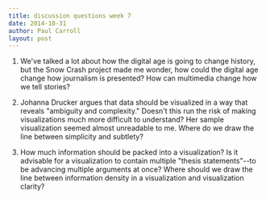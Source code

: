 ```yaml
---
title: discussion questions week 7
date: 2014-10-31
author: Paul Carroll
layout: post
---
```


1) We've talked a lot about how the digital age is going to change history, but the Snow Crash project made me wonder, how could the digital age change how journalism is presented? How can multimedia change how we tell stories?

2) Johanna Drucker argues that data should be visualized in a way that reveals "ambiguity and complexity." Doesn't this run the risk of making visualizations much more difficult to understand? Her sample visualization seemed almost unreadable to me. Where do we draw the line between simplicity and subtlety?

3) How much information should be packed into a visualization? Is it advisable for a visualization to contain multiple "thesis statements"--to be advancing multiple arguments at once? Where should we draw the line between information density in a visualization and visualization clarity?